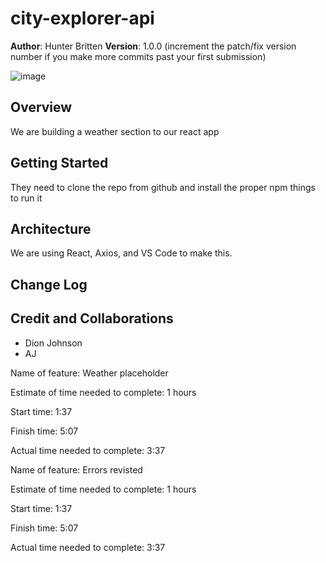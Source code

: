 # city-explorer-api

**Author**: Hunter Britten
**Version**: 1.0.0 (increment the patch/fix version number if you make more commits past your first submission)

![image](wrrc2.PNG)
## Overview
<!-- Provide a high level overview of what this application is and why you are building it, beyond the fact that it's an assignment for this class. (i.e. What's your problem domain?) -->

We are building a weather section to our react app

## Getting Started
<!-- What are the steps that a user must take in order to build this app on their own machine and get it running? -->

They need to clone the repo from github and install the proper npm things to run it

## Architecture
<!-- Provide a detailed description of the application design. What technologies (languages, libraries, etc) you're using, and any other relevant design information. -->

We are using React, Axios, and VS Code to make this.

## Change Log
<!-- Use this area to document the iterative changes made to your application as each feature is successfully implemented. Use time stamps. Here's an example:

01-01-2001 4:59pm - Application now has a fully-functional express server, with a GET route for the location resource. -->



## Credit and Collaborations
<!-- Give credit (and a link) to other people or resources that helped you build this application. -->
- Dion Johnson
- AJ

<!-- Notes on time -->  

Name of feature: Weather placeholder

Estimate of time needed to complete: 1 hours

Start time: 1:37

Finish time: 5:07

Actual time needed to complete: 3:37

Name of feature: Errors revisted

Estimate of time needed to complete: 1 hours

Start time: 1:37

Finish time: 5:07

Actual time needed to complete: 3:37
